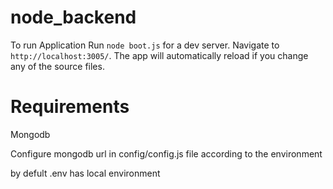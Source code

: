# node_backend

To run Application
Run `node boot.js` for a dev server. Navigate to `http://localhost:3005/`. The app will automatically reload if you change any of the source files.

# Requirements
Mongodb

Configure mongodb url in config/config.js file according to the environment

by defult .env has local environment
